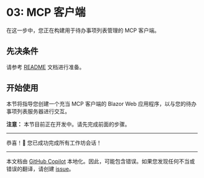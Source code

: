 # 03: MCP 客户端

在这一步中，您正在构建用于待办事项列表管理的 MCP 客户端。

## 先决条件

请参考 [README](../README.md#prerequisites) 文档进行准备。

## 开始使用

本节将指导您创建一个充当 MCP 客户端的 Blazor Web 应用程序，以与您的待办事项列表服务器进行交互。

**注意：** 本节目前正在开发中。请先完成前面的步骤。

---

恭喜！🎉 您已成功完成所有工作坊会话！

---

本文档由 [GitHub Copilot](https://docs.github.com/copilot/about-github-copilot/what-is-github-copilot) 本地化。因此，可能包含错误。如果您发现任何不当或错误的翻译，请创建 [issue](../../../../../issues)。
